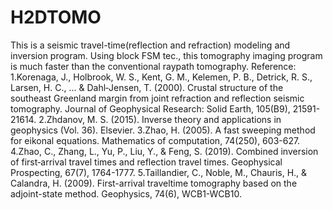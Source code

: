 # H2DTOMO
This is a seismic travel-time(reflection and refraction) modeling and inversion program. 
Using block FSM tec., this tomography imaging program is much faster than the conventional raypath tomography. 
Reference:
1.Korenaga, J., Holbrook, W. S., Kent, G. M., Kelemen, P. B., Detrick, R. S., Larsen, H. C., ... & Dahl‐Jensen, T. (2000). Crustal structure of the southeast Greenland margin from joint refraction and reflection seismic tomography. Journal of Geophysical Research: Solid Earth, 105(B9), 21591-21614.
2.Zhdanov, M. S. (2015). Inverse theory and applications in geophysics (Vol. 36). Elsevier.
3.Zhao, H. (2005). A fast sweeping method for eikonal equations. Mathematics of computation, 74(250), 603-627.
4.Zhao, C., Zhang, L., Yu, P., Liu, Y., & Feng, S. (2019). Combined inversion of first‐arrival travel times and reflection travel times. Geophysical Prospecting, 67(7), 1764-1777.
5.Taillandier, C., Noble, M., Chauris, H., & Calandra, H. (2009). First-arrival traveltime tomography based on the adjoint-state method. Geophysics, 74(6), WCB1-WCB10.
